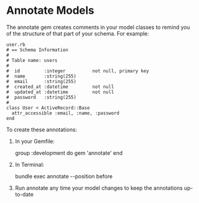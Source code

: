 # Annotate Models

The annotate gem creates comments in your model classes to remind you of the structure of that part of your schema. For example:

	user.rb
	# == Schema Information
	#
	# Table name: users
	#
	#  id         :integer          not null, primary key
	#  name       :string(255)
	#  email      :string(255)
	#  created_at :datetime         not null
	#  updated_at :datetime         not null
	#  password   :string(255)
	#
	class User < ActiveRecord::Base
	  attr_accessible :email, :name, :password
	end
	
To create these annotations:

1) In your Gemfile:

	group :development do
		gem 'annotate'
	end

2) In Terminal:

	bundle exec annotate --position before
	
3) Run annotate any time your model changes to keep the annotations up-to-date